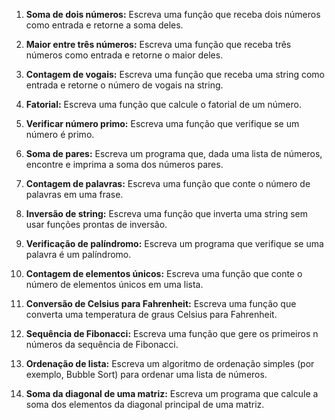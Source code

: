 1. **Soma de dois números:** Escreva uma função que receba dois números como entrada e retorne a soma deles.

2. **Maior entre três números:** Escreva uma função que receba três números como entrada e retorne o maior deles.
3. **Contagem de vogais:** Escreva uma função que receba uma string como entrada e retorne o número de vogais na string.
4. **Fatorial:** Escreva uma função que calcule o fatorial de um número.
5. **Verificar número primo:** Escreva uma função que verifique se um número é primo.
6. **Soma de pares:** Escreva um programa que, dada uma lista de números, encontre e imprima a soma dos números pares.
7. **Contagem de palavras:** Escreva uma função que conte o número de palavras em uma frase.
8. **Inversão de string:** Escreva uma função que inverta uma string sem usar funções prontas de inversão.
9. **Verificação de palíndromo:** Escreva um programa que verifique se uma palavra é um palíndromo.
10. **Contagem de elementos únicos:** Escreva uma função que conte o número de elementos únicos em uma lista.
11. **Conversão de Celsius para Fahrenheit:** Escreva uma função que converta uma temperatura de graus Celsius para Fahrenheit.
12. **Sequência de Fibonacci:** Escreva uma função que gere os primeiros n números da sequência de Fibonacci.
13. **Ordenação de lista:** Escreva um algoritmo de ordenação simples (por exemplo, Bubble Sort) para ordenar uma lista de números.
14. **Soma da diagonal de uma matriz:** Escreva um programa que calcule a soma dos elementos da diagonal principal de uma matriz.
